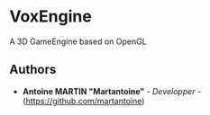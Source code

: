 # VoxEngine
A 3D GameEngine based on OpenGL

## Authors
* **Antoine MARTIN "Martantoine"** - *Developper* - (<https://github.com/martantoine>)